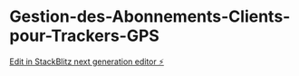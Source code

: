 # Gestion-des-Abonnements-Clients-pour-Trackers-GPS

[Edit in StackBlitz next generation editor ⚡️](https://stackblitz.com/~/github.com/rachid20213123/Gestion-des-Abonnements-Clients-pour-Trackers-GPS)